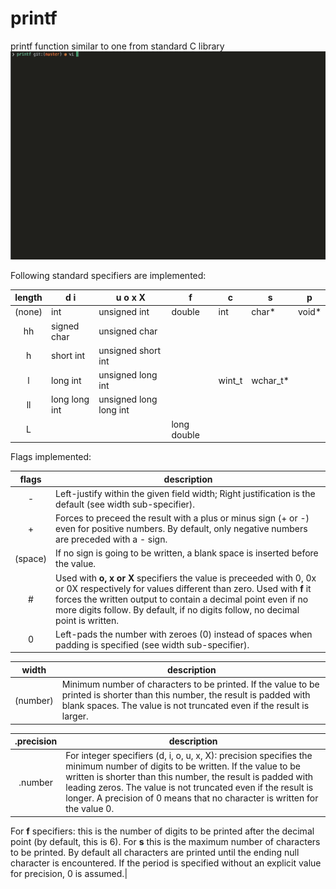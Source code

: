 # printf
printf function similar to one from standard C library
<img src="ft_printf.gif" alt="push-swap-animated" width="600"/>

Following standard specifiers are implemented:

|__length__| __d i__ |	__u o x X__ | __f__  |	__c__ |	__s__|	__p__|
|:--:|--|--|--|--|--|--|
|(none)	| int	| unsigned int|	double|	int |	char*|	void* |
|hh	| signed char |	unsigned char	|	| | | |
|h	| short int	|unsigned short int	|	| | | |
|l	| long int	| unsigned long int	|	| wint_t	| wchar_t*	| |
|ll |	long long int |	unsigned long long int|	| | | |
|L	| | |		long double| | | |				

Flags implemented:

|__flags__|__description__|
|:--:|--|
|-	| Left-justify within the given field width; Right justification is the default (see width sub-specifier).|
|+	| Forces to preceed the result with a plus or minus sign (+ or -) even for positive numbers. By default, only negative numbers are preceded with a - sign.|
|(space)|	If no sign is going to be written, a blank space is inserted before the value.|
|#	| Used with __o, x or X__ specifiers the value is preceeded with 0, 0x or 0X respectively for values different than zero. Used with __f__ it forces the written output to contain a decimal point even if no more digits follow. By default, if no digits follow, no decimal point is written.|
|0	| Left-pads the number with zeroes (0) instead of spaces when padding is specified (see width sub-specifier).|

|__width__|	__description__|
|:--:|--|
|(number)|	Minimum number of characters to be printed. If the value to be printed is shorter than this number, the result is padded with blank spaces. The value is not truncated even if the result is larger.|

|__.precision__|	__description__|
|:--:|--|
|.number|	For integer specifiers (d, i, o, u, x, X): precision specifies the minimum number of digits to be written. If the value to be written is shorter than this number, the result is padded with leading zeros. The value is not truncated even if the result is longer. A precision of 0 means that no character is written for the value 0.
For __f__ specifiers: this is the number of digits to be printed after the decimal point (by default, this is 6).
For __s__ this is the maximum number of characters to be printed. By default all characters are printed until the ending null character is encountered.
If the period is specified without an explicit value for precision, 0 is assumed.|
